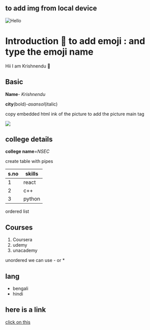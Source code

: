 ## to add img from local device

![Hello](https://github.com/Krishnendu-Mukherjee/day3/blob/main/kitten.png)



# Introduction 🚀 to add emoji : and type the emoji name
Hii I am Krishnendu 👋 

## Basic

**Name**- *Krishnendu*

**city**(bold)-*asansol*(italic)

copy embedded html ink of the picture to add the picture main tag <img src=""/>

<img src="https://img.icons8.com/bubbles/50/000000/kolkata.png"/>

## college details
**college name**=*NSEC*

create table with pipes

| s.no | skills|
|---|---|
| 1|react|
|2|c++|
|3|python|

ordered list

## Courses
1. Coursera
2. udemy
3. unacademy

unordered we can use - or *

## lang
- bengali
- hindi

## here is a link
[click on this](https://icons8.com/icons/set/kolkata)

